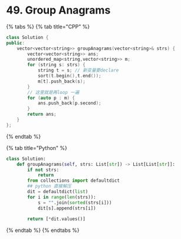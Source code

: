 # 49. Group Anagrams

{% tabs %}
{% tab title="CPP" %}
```cpp
class Solution {
public:
    vector<vector<string>> groupAnagrams(vector<string>& strs) {
        vector<vector<string>> ans;
        unordered_map<string,vector<string>> m;
        for (string s: strs) {
            string t = s; // 新变量要declare
            sort(t.begin(),t.end());
            m[t].push_back(s);
        }
        // 这里就是再loop 一遍
        for (auto p : m) {
            ans.push_back(p.second);
        }
        return ans;
    }
};
```
{% endtab %}

{% tab title="Python" %}
```python
class Solution:
    def groupAnagrams(self, strs: List[str]) -> List[List[str]]:
        if not strs:
            return 
        from collections import defaultdict
        ## python 直接解压
        dit = defaultdict(list)
        for i in range(len(strs)):
            s = "".join(sorted(strs[i]))
            dit[s].append(strs[i])
            
        return [*dit.values()]
```
{% endtab %}
{% endtabs %}

